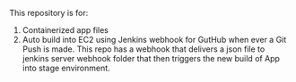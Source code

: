This repository is for:

1. Containerized app files
2. Auto build into EC2 using Jenkins webhook for GutHub when ever a Git Push is made.  This repo has a webhook that delivers a json file to jenkins server webhook folder that then triggers the new build of App into stage environment.
